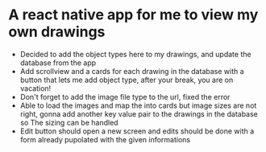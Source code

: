 # A react native app for me to view my own drawings
* Decided to add the object types here to my drawings, and update the database from the app
* Add scrollview and a cards for each drawing in the database with a button that lets me add object type, after your break, you are on vacation!
* Don't forget to add the image file type to the url, fixed the error
* Able to load the images and map the into cards but image sizes are not right, gonna add another key value pair to the drawings in the database so The sizing can be handled 
* Edit button should open a new screen and edits should be done with a form already pupolated with the given informations